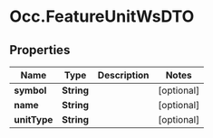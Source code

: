 # Occ.FeatureUnitWsDTO

## Properties
Name | Type | Description | Notes
------------ | ------------- | ------------- | -------------
**symbol** | **String** |  | [optional] 
**name** | **String** |  | [optional] 
**unitType** | **String** |  | [optional] 


